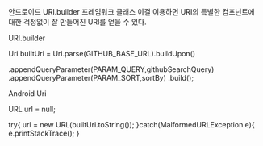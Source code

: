 안드로이드 URI.builder 프레임워크 클래스
이걸 이용하면 URI의 특별한 컴포넌트에 대한 걱정없이 잘 만들어진 URI를 얻을 수 있다. 

URI.builder

Uri builtUri = 
Uri.parse(GITHUB_BASE_URL).buildUpon()

.appendQueryParameter(PARAM_QUERY,githubSearchQuery)
.appendQueryParameter(PARAM_SORT,sortBy)
.build();

Android Uri

URL url = null;

try{
  url = new URL(builtUri.toString());
  }catch(MalformedURLException e){
    e.printStackTrace();
  }
